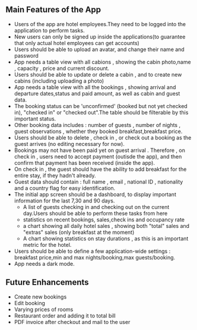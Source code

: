 ## Main Features of the App

- Users of the app are hotel employees.They need to be logged into the application to perform tasks.
- New users can only be signed up inside the applications(to guarantee that only actual hotel employees can get accounts)
- Users should be able to upload an avatar, and change their name and password
- App needs a table view with all cabions , showing the cabin photo,name , capacity , price and current discount.
- Users should be able to update or delete a cabin , and to create new cabins (including uploading a photo)
- App needs a table view with all the bookings , showing arrival and departure dates,status and paid amount, as well as cabin and guest data.
- The booking status can be 'unconfirmed' (booked but not yet checked in), "checked in" or "checked out".The table should be filterable by this important status.
- Other booking data includes : number of guests , number of nights , guest observations , whether they booked breakfast,breakfast price.
- Users should be able to delete , check in , or check out a booking as the guest arrives (no editing necessary for now).
- Bookings may not have been paid yet on guest arrival . Therefore , on check in , users need to accept payment (outisde the app), and then confirm that payment has been received (inside the app).
- On check in , the guest should have the ability to add breakfast for the entire stay, if they hadn't already.
- Guest data should contain : full name , email , national ID , nationality and a country flag for easy identification.
- The initial app screen should be a dashboard, to display important information for the last 7,30 and 90 days.
  - A list of guests checking in and checking out on the current day.Users should be able to perform these tasks from here
  - statistics on recent bookings, sales,check ins and occupancy rate
  - a chart showing all daily hotel sales , showing both "total" sales and "extras" sales (only breakfast at the moment)
  - A chart showing statistics on stay durations , as this is an important metric for the hotel.
- Users should be able to define a few application-wide settings : breakfast price,min and max nights/booking,max guests/booking.
- App needs a dark mode.

## Future Enhancements

- Create new bookings
- Edit booking
- Varying prices of rooms
- Restaurant order and adding it to total bill
- PDF invoice after checkout and mail to the user

